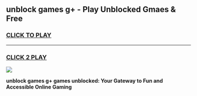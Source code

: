 
## unblock games g+ - Play Unblocked Gmaes & Free
<h3>
<a href="https://news.freeplayer.one?title=unblock_games_g+&ref=16F">CLICK TO PLAY</a></h3>
<hr>

<h3>
<a href="https://news.freeplayer.one?title=unblock_games_g+&ref=16F">CLICK 2 PLAY</a>
  
</h3>

<a href="https://news.freeplayer.one?title=unblock_games_g+&ref=16F/"><img src="https://clearcache.store/games.png"></a>


**unblock games g+ games unblocked: Your Gateway to Fun and Accessible Online Gaming**
